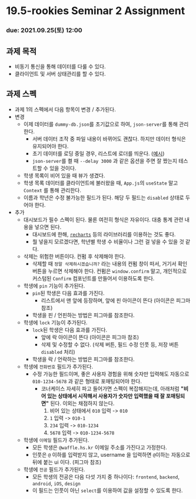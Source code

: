 19.5-rookies Seminar 2 Assignment
================================

### **due: 2021.09.25(토) 12:00**

## 과제 목적
- 비동기 통신을 통해 데이터를 다룰 수 있다.
- 클라이언트 및 서버 상태관리를 할 수 있다.

## 과제 스펙
- 과제 1의 스펙에서 다음 항목이 변경 / 추가된다.
- 변경
    - 이제 데이터를 `dummy-db.json`를 초기값으로 하여, `json-server`를 통해 관리한다.
       - 서버 데이터 조작 중 파일 내용이 바뀌어도 괜찮다. 하지만 데이터 형식은 유지되어야 한다.
       - 초기 데이터를 로딩 중일 경우, 리스트에 로더를 띄운다. ([예시](https://react.semantic-ui.com/elements/loader/))
       - `json-server`를 켤 때 `--delay 3000` 과 같은 옵션을 주면 잘 짰는지 테스트할 수 있을 것이다.
    - 학생 목록이 비어 있을 때 뷰가 생겼다.
    - 학생 목록 데이터를 클라이언트에 불러왔을 때, `App.js`의 `useState` 말고 `Context` 를 통해 관리한다.
    - 이름과 학년은 수정 불가능한 필드가 된다. 해당 두 필드는 `disabled` 상태로 두어야 한다.
- 추가
    - 대시보드가 필수 스펙이 된다. 물론 여전히 형식은 자유이다. 대충 통계 관련 내용을 넣으면 된다.
      - 대시보드에 한해, [`recharts`](https://recharts.org/en-US/) 등의 라이브러리를 이용하는 것도 좋다.
      - 뭘 넣을지 모르겠다면, 학년별 학생 수 비율이나 그런 걸 넣을 수 있을 것 같다.
    - 삭제는 위험한 버튼이다. 컨펌 후 삭제해야 한다.
      - 삭제할 때 `정말 삭제하시겠습니까?` 라는 내용의 컨펌 창이 떠서, 거기서 확인 버튼을 누르면 삭제해야 한다. 컨펌은 `window.confirm` 말고, 개인적으로 커스텀된 `Confirm` 컴포넌트를 만들어서 이용하도록 한다.
    - 학생에 `pin` 기능이 추가된다.
      - `pin`된 학생은 다음 효과를 가진다.
        - 리스트에서 맨 앞에 등장하며, 앞에 핀 아이콘이 뜬다 (아이콘은 피그마 참조)
      - 학생을 핀 / 언핀하는 방법은 피그마를 참조한다.
    - 학생에 `lock` 기능이 추가된다.
      - `lock`된 학생은 다음 효과를 가진다.
          - 앞에 락 아이콘이 뜬다 (아이콘은 피그마 참조)
          - 삭제 및 수정할 수 없다. (삭제 버튼, 필드 수정 인풋 등, 저장 버튼 `disabled` 처리)
      - 학생을 락 / 언락하는 방법은 피그마를 참조한다.  
    - 학생에 `전화번호` 필드가 추가된다.
      - 수정 가능한 필드이며, 좋은 사용자 경험을 위해 숫자만 입력해도 자동으로 `010-1234-5678` 과 같은 형태로 포매팅되어야 한다.
        - 코너케이스 자세히 파고 들어가면 스펙이 복잡해지는데, 아래처럼 **"비어 있는 상태에서 시작해서 사용자가 숫자만 입력했을 때 잘 포매팅되면"** 된다. 이외는 채점하지 않는다.
          1. 비어 있는 상태에서 `010` 입력 -> `010`
          1. `1` 입력 -> `010-1`
          1. `234` 입력 -> `010-1234`
          1. `5678` 입력 -> `010-1234-5678`
    - 학생에 `이메일` 필드가 추가된다.
      - 모든 학생은 `@waffle.hs.kr` 이메일 주소를 가진다고 가정한다.
      - 인풋은 `@` 이하를 입력받지 않고, username 을 입력하면 `@`이하는 자동으로 뒤에 붙는 ui 이다. (피그마 참조)
    - 학생에 `전공` 필드가 추가된다.
      - 모든 학생의 전공은 다음 다섯 가지 중 하나이다: `frontend`, `backend`, `android`, `iOS`, `design`
      - 이 필드는 인풋이 아닌 `select`를 이용하여 값을 설정할 수 있도록 한다.